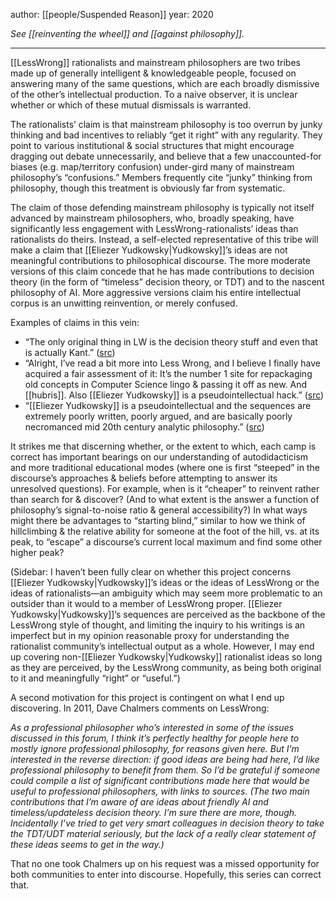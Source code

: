 author: [[people/Suspended Reason]]
year: 2020

_See [[reinventing the wheel]] and [[against philosophy]]._

---

[[LessWrong]] rationalists and mainstream philosophers are two tribes made up of generally intelligent & knowledgeable people, focused on answering many of the same questions, which are each broadly dismissive of the other’s intellectual production. To a naive observer, it is unclear whether or which of these mutual dismissals is warranted.

The rationalists’ claim is that mainstream philosophy is too overrun by junky thinking and bad incentives to reliably “get it right” with any regularity. They point to various institutional & social structures that might encourage dragging out debate unnecessarily, and believe that a few unaccounted-for biases (e.g. map/territory confusion) under-gird many of mainstream philosophy’s “confusions.” Members frequently cite “junky” thinking from philosophy, though this treatment is obviously far from systematic.

The claim of those defending mainstream philosophy is typically not itself advanced by mainstream philosophers, who, broadly speaking, have significantly less engagement with LessWrong-rationalists’ ideas than rationalists do theirs. Instead, a self-elected representative of this tribe will make a claim that [[Eliezer Yudkowsky|Yudkowsky]]’s ideas are not meaningful contributions to philosophical discourse. The more moderate versions of this claim concede that he has made contributions to decision theory (in the form of “timeless” decision theory, or TDT) and to the nascent philosophy of AI. More aggressive versions claim his entire intellectual corpus is an unwitting reinvention, or merely confused.

Examples of claims in this vein:

-   “The only original thing in LW is the decision theory stuff and even that is actually Kant.” ([src](https://twitter.com/peligrietzer/status/1163166149607079937))
-   “Alright, I’ve read a bit more into Less Wrong, and I believe I finally have acquired a fair assessment of it: It’s the number 1 site for repackaging old concepts in Computer Science lingo & passing it off as new. And [[hubris]]. Also [[Eliezer Yudkowsky]] is a pseudointellectual hack.” ([src](https://twitter.com/StartlinglyOkay/status/976195475241078784?s=20))
-   “[[Eliezer Yudkowsky]] is a pseudointellectual and the sequences are extremely poorly written, poorly argued, and are basically poorly necromanced mid 20th century analytic philosophy.” ([src](https://twitter.com/aphercotropist/status/1249083120810246144))

It strikes me that discerning whether, or the extent to which, each camp is correct has important bearings on our understanding of autodidacticism and more traditional educational modes (where one is first “steeped” in the discourse’s approaches & beliefs before attempting to answer its unresolved questions). For example, when is it “cheaper” to reinvent rather than search for & discover? (And to what extent is the answer a function of philosophy’s signal-to-noise ratio & general accessibility?) In what ways might there be advantages to “starting blind,” similar to how we think of hillclimbing & the relative ability for someone at the foot of the hill, vs. at its peak, to “escape” a discourse’s current local maximum and find some other higher peak?

(Sidebar: I haven’t been fully clear on whether this project concerns [[Eliezer Yudkowsky|Yudkowsky]]’s ideas or the ideas of LessWrong or the ideas of rationalists—an ambiguity which may seem more problematic to an outsider than it would to a member of LessWrong proper. [[Eliezer Yudkowsky|Yudkowsky]]’s sequences are perceived as the backbone of the LessWrong style of thought, and limiting the inquiry to his writings is an imperfect but in my opinion reasonable proxy for understanding the rationalist community’s intellectual output as a whole. However, I may end up covering non-[[Eliezer Yudkowsky|Yudkowsky]] rationalist ideas so long as they are perceived, by the LessWrong community, as being both original to it and meaningfully “right” or “useful.”)

A second motivation for this project is contingent on what I end up discovering. In 2011, Dave Chalmers comments on LessWrong:

_As a professional philosopher who’s interested in some of the issues discussed in this forum, I think it’s perfectly healthy for people here to mostly ignore professional philosophy, for reasons given here. But I’m interested in the reverse direction: if good ideas are being had here, I’d like professional philosophy to benefit from them. So I’d be grateful if someone could compile a list of significant contributions made here that would be useful to professional philosophers, with links to sources._ _(The two main contributions that I’m aware of are ideas about friendly AI and timeless/updateless decision theory. I’m sure there are more, though. Incidentally I’ve tried to get very smart colleagues in decision theory to take the TDT/UDT material seriously, but the lack of a really clear statement of these ideas seems to get in the way.)_

That no one took Chalmers up on his request was a missed opportunity for both communities to enter into discourse. Hopefully, this series can correct that.